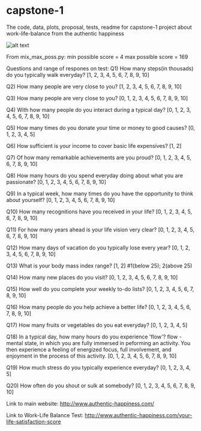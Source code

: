 # capstone-1
The code, data, plots, proposal, tests, readme for capstone-1 project about work-life-balance from the authentic happiness

![alt text](http://www.authentic-happiness.com/_/rsrc/1514760169721/home/The%20Authentic%20Happiness%20Project%202018.jpg)

From mix_max_poss.py:
min possible score = 4
max possible score = 169

Questions and range of respones on test:
Q1) How many steps(in thousads) do you typically walk everyday?
[1, 2, 3, 4, 5, 6, 7, 8, 9, 10]

Q2) How many people are very close to you?
[1, 2, 3, 4, 5, 6, 7, 8, 9, 10] 

Q3) How many people are very close to you?
[0, 1, 2, 3, 4, 5, 6, 7, 8, 9, 10]

Q4) With how many people do you interact during a typical day?
[0, 1, 2, 3, 4, 5, 6, 7, 8, 9, 10]

Q5) How many times do you donate your time or money to good causes?
[0, 1, 2, 3, 4, 5]

Q6) How sufficient is your income to cover basic life expensives?
[1, 2]

Q7) Of how many remarkable achievements are you proud?
[0, 1, 2, 3, 4, 5, 6, 7, 8, 9, 10]

Q8) How many hours do you spend everyday doing about what you are passionate?
[0, 1, 2, 3, 4, 5, 6, 7, 8, 9, 10]

Q9) In a typical week, how many times do you have the opportunity to think about yourself?
[0, 1, 2, 3, 4, 5, 6, 7, 8, 9, 10]

Q10) How many recognitions have you received in your life?
[0, 1, 2, 3, 4, 5, 6, 7, 8, 9, 10]

Q11) For how many years ahead is your life vision very clear?
[0, 1, 2, 3, 4, 5, 6, 7, 8, 9, 10]

Q12) How many days of vacation do you typically lose every year?
[0, 1, 2, 3, 4, 5, 6, 7, 8, 9, 10]

Q13) What is your body mass index range?
[1, 2] #1(below 25); 2(above 25)

Q14) How many new places do you visit?
[0, 1, 2, 3, 4, 5, 6, 7, 8, 9, 10]

Q15) How well do you complete your weekly to-do lists?
[0, 1, 2, 3, 4, 5, 6, 7, 8, 9, 10]

Q16) How many people do you help achieve a better life?
[0, 1, 2, 3, 4, 5, 6, 7, 8, 9, 10]

Q17) How many fruits or vegetables do you eat everyday?
[0, 1, 2, 3, 4, 5]

Q18) In a typical day, how many hours do you experience 'flow'?
flow - mental state, in which you are fully immersed in peforming an activity. You then experience a feeling of energized focus, full involvement, and enjoyment in the process of this activity.
[0, 1, 2, 3, 4, 5, 6, 7, 8, 9, 10]

Q19) How much stress do you typically experience everyday?
[0, 1, 2, 3, 4, 5]

Q20) How often do you shout or sulk at somebody?
[0, 1, 2, 3, 4, 5, 6, 7, 8, 9, 10]

Link to main website:
http://www.authentic-happiness.com/

Link to Work-Life Balance Test:
http://www.authentic-happiness.com/your-life-satisfaction-score
